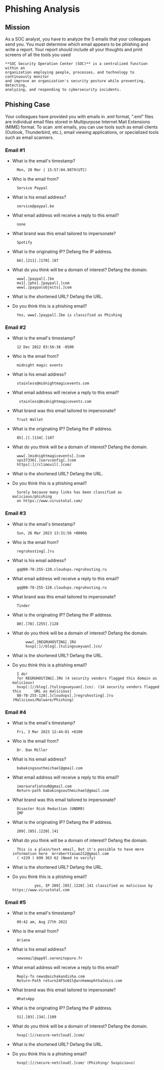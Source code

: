 # Phishing Analysis 

## Mission

As a SOC analyst, you have to analyze the 5 emails that your colleagues send you. You must determine which email appears to be phishing and write a report. Your report should include all your thoughts and print screens of all the tools you used


	
```
**SOC Security Operation Center (SOC)** is a centralized function within an 
organization employing people, processes, and technology to continuously monitor 
and improve an organization's security posture while preventing, detecting, 
analyzing, and responding to cybersecurity incidents.
```

## Phishing Case

Your colleagues have provided you with emails in .eml format, ".eml" files are individual email files stored in Multipurpose Internet Mail Extensions (MIME) format. To scan .eml emails, you can use tools such as email clients (Outlook, Thunderbird, etc.), email viewing applications, or specialized tools such as email scanners.


### Email #1


* What is the email's timestamp?

		Mon, 20 Mar | 15:57:04.9879(UTC)
* Who is the email from?

		Service Paypal
* What is his email address?
		
		service@paypal.be
* What email address will receive a reply to this email?

		none
* What brand was this email tailored to impersonate?
	
		Spotify
	
* What is the originating IP? Defang the IP address.
	
		66[.]211[.]170[.]87
* What do you think will be a domain of interest? Defang the domain.

		www[.]paypal[.]be
		mx1[.]phx[.]paypal[.]com
		www[.]paypalobjects[.]com
	
* What is the shortened URL? Defang the URL.
	
		

* Do you think this is a phishing email?

		Yes, www[.]paypal[.]be is classified as Phishing

### Email #2


* What is the email's timestamp?

		12 Dec 2022 03:56:38 -0500

* Who is the email from?
	
		midnight magic events
	
* What is his email address?
		
		stainless@midnightmagicevents.com
* What email address will receive a reply to this email?

		 stainless@midnightmagicevents.com
* What brand was this email tailored to impersonate?
	
		Trust Wallet
	
* What is the originating IP? Defang the IP address.
	
		85[.][.]134[.]107
* What do you think will be a domain of interest? Defang the domain.
	
		www[.]midnightmagicevents[.]com
		vps37336[.]servconfig[.]com
		https[:]//climovil[.]com/		
	
* What is the shortened URL? Defang the URL.
	
		

* Do you think this is a phishing email?

		Surely because many links has been classified as malicious/phishing 
		on https://www.virustotal.com/
		
### Email #3


* What is the email's timestamp?
		
		Sun, 26 Mar 2023 13:31:56 +0000à
		
* Who is the email from?

		regruhosting[.]ru

* What is his email address?

		gq@80-78-255-128.cloudvps.regruhosting.ru
		
* What email address will receive a reply to this email?

		gq@80-78-255-128.cloudvps.regruhosting.ru
		 
* What brand was this email tailored to impersonate?
	
		Tinder
	
* What is the originating IP? Defang the IP address.
	
		80[.]78[.]255[.]128
		
* What do you think will be a domain of interest? Defang the domain.
	
			www[.]REGRUHOSTING[.]RU
			hxxp[:]//blog[.]tulingxueyuan[.]cn/
	
* What is the shortened URL? Defang the URL.
	
		

* Do you think this is a phishing email?

		I do!  
		for REGRUHOSTING[.]RU (4 security vendors flagged this domain as 		malicious)
		hxxp[:]//blog[.]tulingxueyuan[.]cn/. (14 security vendors flagged this 		URL as malicious)
		80-78-255-128[.]cloudvps[.]regruhosting[.]ru (Malicious/Malware/Phishing)
		

### Email #4


* What is the email's timestamp?
		
		Fri, 3 Mar 2023 12:44:01 +0100
		
* Who is the email from?

		Dr. Dan Miller

* What is his email address?

		babakingsouthmichael@gmail.com		
		
* What email address will receive a reply to this email?
 		
		imorourafiatou0@gmail.com
		Return-path babakingsouthmichael@gmail.com
		 
* What brand was this email tailored to impersonate?
	
		Disaster Risk Reduction (UNDRR)
		IMF
	
* What is the originating IP? Defang the IP address.
	
		209[.]85[.]220[.]41
				
* What do you think will be a domain of interest? Defang the domain.
	
		This is a plain/text email, But it's possible to have more information here  mrroberttaiwo212@gmail.com 
		( +229 ) 699 363 62 (Need to verify)
			
	
* What is the shortened URL? Defang the URL.
	
		

* Do you think this is a phishing email?

				yes, IP 209[.]85[.]220[.]41 classified as malicious by https://www.virustotal.com


### Email #5


* What is the email's timestamp?
		
		09:42 am, Aug 27th 2022
		
* Who is the email from?

		Ariana
		
* What is his email address?
	
		newsmail@app9l.serenitepure.fr
			
		
* What email address will receive a reply to this email?
 		
		Reply-To news@aichakandisha.com
		Return-Path return24F5o01l@arnhemophthalmics.com
		 
* What brand was this email tailored to impersonate?
	
		WhatsApp 
	
* What is the originating IP? Defang the IP address.
	
		51[.]83[.]34[.]109
				
* What do you think will be a domain of interest? Defang the domain.
	
		hxxp[:]//secure-netcloud[.]com/
			
	
* What is the shortened URL? Defang the URL.
	
		

* Do you think this is a phishing email?

		hxxp[:]//secure-netcloud[.]com/ (Phishing/ Suspicious) 		


